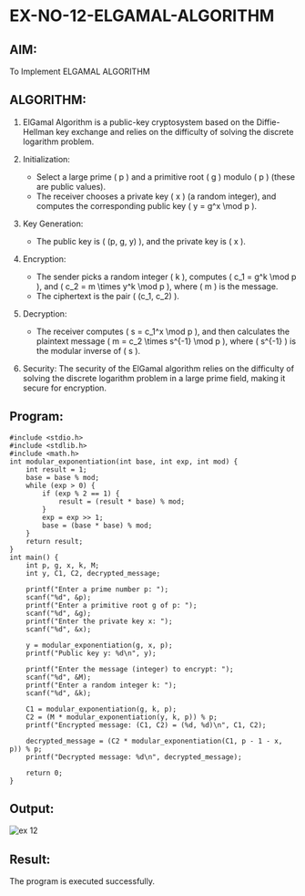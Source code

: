 # EX-NO-12-ELGAMAL-ALGORITHM

## AIM:
To Implement ELGAMAL ALGORITHM

## ALGORITHM:

1. ElGamal Algorithm is a public-key cryptosystem based on the Diffie-Hellman key exchange and relies on the difficulty of solving the discrete logarithm problem.

2. Initialization:
   - Select a large prime \( p \) and a primitive root \( g \) modulo \( p \) (these are public values).
   - The receiver chooses a private key \( x \) (a random integer), and computes the corresponding public key \( y = g^x \mod p \).

3. Key Generation:
   - The public key is \( (p, g, y) \), and the private key is \( x \).

4. Encryption:
   - The sender picks a random integer \( k \), computes \( c_1 = g^k \mod p \), and \( c_2 = m \times y^k \mod p \), where \( m \) is the message.
   - The ciphertext is the pair \( (c_1, c_2) \).

5. Decryption:
   - The receiver computes \( s = c_1^x \mod p \), and then calculates the plaintext message \( m = c_2 \times s^{-1} \mod p \), where \( s^{-1} \) is the modular inverse of \( s \).

6. Security: The security of the ElGamal algorithm relies on the difficulty of solving the discrete logarithm problem in a large prime field, making it secure for encryption.

## Program:
```
#include <stdio.h>
#include <stdlib.h>
#include <math.h>
int modular_exponentiation(int base, int exp, int mod) {
    int result = 1;
    base = base % mod;
    while (exp > 0) {
        if (exp % 2 == 1) {
            result = (result * base) % mod;
        }
        exp = exp >> 1;
        base = (base * base) % mod;
    }
    return result;
}
int main() {
    int p, g, x, k, M;
    int y, C1, C2, decrypted_message;

    printf("Enter a prime number p: ");
    scanf("%d", &p);
    printf("Enter a primitive root g of p: ");
    scanf("%d", &g);
    printf("Enter the private key x: ");
    scanf("%d", &x);

    y = modular_exponentiation(g, x, p);
    printf("Public key y: %d\n", y);

    printf("Enter the message (integer) to encrypt: ");
    scanf("%d", &M);
    printf("Enter a random integer k: ");
    scanf("%d", &k);

    C1 = modular_exponentiation(g, k, p);
    C2 = (M * modular_exponentiation(y, k, p)) % p;
    printf("Encrypted message: (C1, C2) = (%d, %d)\n", C1, C2);

    decrypted_message = (C2 * modular_exponentiation(C1, p - 1 - x, p)) % p;
    printf("Decrypted message: %d\n", decrypted_message);

    return 0;
}
```
## Output:
![ex 12](https://github.com/user-attachments/assets/b7398d60-f26e-4118-942b-2aa53346789a)
## Result:
The program is executed successfully.
